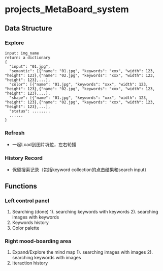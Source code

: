 # projects_MetaBoard_system

## Data Structure
### Explore
```
input: img_name
return: a dictionary
{
  "input": "01.jpg",
  "semantic": [{"name": "01.jpg", "keywords": "xxx", "width": 123, "height": 123},{"name": "02.jpg", "keywords": "xxx", "width": 123, "height": 123},...],
  "color": [{"name": "01.jpg", "keywords": "xxx", "width": 123, "height": 123},{"name": "02.jpg", "keywords": "xxx", "width": 123, "height": 123},...],
  "shape": [{"name": "01.jpg", "keywords": "xxx", "width": 123, "height": 123},{"name": "02.jpg", "keywords": "xxx", "width": 123, "height": 123},...],
  "status": ........
  ......
}
```
### Refresh
* 一起Load到图片坑位，左右轮播

### History Record
* 保留搜索记录（包括keyword collection的点击结果和search input）

## Functions

### Left control panel

1. Searching (done)
  1). searching keywords with keywords
  2). searching images with keywords
2. Keywords history
3. Color palette

### Right mood-boarding area

1. Expand/Explore the mind map
  1). searching images with images
  2). searching keywords with images
2. Iteraction history



